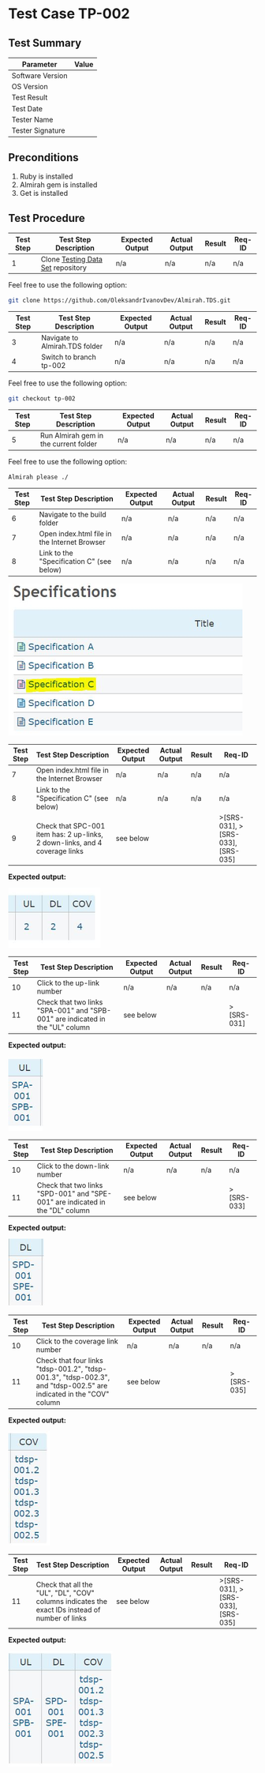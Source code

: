 # Test Case TP-002

## Test Summary

| Parameter | Value |
|---|---|
| Software Version | |
| OS Version | |
| Test Result| |
| Test Date| |
| Tester Name | |
| Tester Signature | |

## Preconditions

1. Ruby is installed
2. Almirah gem is installed
3. Get is installed

## Test Procedure

| Test Step | Test Step Description | Expected Output | Actual Output | Result | Req-ID |
|---|---|---|---|---|---|
| 1 | Clone [Testing Data Set](https://github.com/OleksandrIvanovDev/Almirah.TDS.git) repository  | n/a | n/a | n/a | n/a |

Feel free to use the following option:

```bash
git clone https://github.com/OleksandrIvanovDev/Almirah.TDS.git
```

| Test Step | Test Step Description | Expected Output | Actual Output | Result | Req-ID |
|---|---|---|---|---|---|
| 3 | Navigate to Almirah.TDS folder  | n/a | n/a | n/a | n/a |
| 4 | Switch to branch tp-002  | n/a | n/a | n/a | n/a |

Feel free to use the following option:

```bash
git checkout tp-002
```

| Test Step | Test Step Description | Expected Output | Actual Output | Result | Req-ID |
|---|---|---|---|---|---|
| 5 | Run Almirah gem in the current folder  | n/a | n/a | n/a | n/a |

Feel free to use the following option:

```bash
Almirah please ./
```

| Test Step | Test Step Description | Expected Output | Actual Output | Result | Req-ID |
|---|---|---|---|---|---|
| 6 | Navigate to the build folder  | n/a | n/a | n/a | n/a |
| 7 | Open index.html file in the Internet Browser  | n/a | n/a | n/a | n/a |
| 8 | Link to the "Specification C" (see below)  | n/a | n/a | n/a | n/a |

![Link to the Specification C](./img/001.JPG)

| Test Step | Test Step Description | Expected Output | Actual Output | Result | Req-ID |
|---|---|---|---|---|---|
| 7 | Open index.html file in the Internet Browser  | n/a | n/a | n/a | n/a |
| 8 | Link to the "Specification C" (see below)  | n/a | n/a | n/a | n/a |
| 9 | Check that SPC-001 item has: 2 up-links, 2 down-links, and 4 coverage links | see below  | | | >[SRS-031], >[SRS-033], [SRS-035] |

**Expected output:**

![Number of links indication](./img/002.JPG)

| Test Step | Test Step Description | Expected Output | Actual Output | Result | Req-ID |
|---|---|---|---|---|---|
| 10 | Click to the up-link number  | n/a | n/a | n/a | n/a |
| 11 | Check that two links "SPA-001" and "SPB-001" are indicated in the "UL" column  | see below | | | >[SRS-031] |

**Expected output:**

![Expected UL column content](./img/003.JPG)

| Test Step | Test Step Description | Expected Output | Actual Output | Result | Req-ID |
|---|---|---|---|---|---|
| 10 | Click to the down-link number  | n/a | n/a | n/a | n/a |
| 11 | Check that two links "SPD-001" and "SPE-001" are indicated in the "DL" column  | see below | | | >[SRS-033] |

**Expected output:**

![Expected UL column content](./img/004.JPG)

| Test Step | Test Step Description | Expected Output | Actual Output | Result | Req-ID |
|---|---|---|---|---|---|
| 10 | Click to the coverage link number  | n/a | n/a | n/a | n/a |
| 11 | Check that four links "tdsp-001.2", "tdsp-001.3", "tdsp-002.3", and "tdsp-002.5" are indicated in the "COV" column  | see below | | | >[SRS-035] |

**Expected output:**

![Expected COV column content](./img/005.JPG)

| Test Step | Test Step Description | Expected Output | Actual Output | Result | Req-ID |
|---|---|---|---|---|---|
| 11 | Check that all the "UL", "DL", "COV" columns indicates the exact IDs instead of number of links  | see below | | | >[SRS-031], >[SRS-033], [SRS-035] |

**Expected output:**

![Expected state of UL, DL, COV Columns](./img/006.JPG)